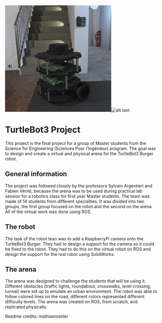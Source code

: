 <img src="https://raw.githubusercontent.com/cyberbotics/webots/released/docs/blog/images/turtlebot3.jpg" alt="alt text" width="350" height="350"><img src="https://user-images.githubusercontent.com/46407601/151697083-8481f871-2ceb-47d7-9445-0c9e3cfce866.jpg" alt="alt text" width="350" height="350">

# TurtleBot3 Project
This project is the final project for a group of Master students from the Science for Engineering (Sciences Pour l'Ingénieur) program. 
The goal was to design and create a virtual and physical arena for the TurtleBot3 Burger robot.

## General information
The project was followed closely by the professors Sylvain Argentieri and Fabien Vérité, because the arena was to be used during 
practical lab session for a robotics class for first year Master students. The team was made of 14 students from different specialties.
It was divided into two groups, the first group focused on the robot and the second on the arena. All of the virtual work was done 
using ROS.

## The robot
The task of the robot tean was to add a RaspberryPi camera onto the TurtleBot3 Burger. They had to design a support for the camera so
it could be fixed to the robot. They had to do this on the virtual robot on ROS and design the support for the real robot using 
SolidWorks.

## The arena
The arena was designed to challenge the students that will be using it. Different obstacles (traffic lights, roundabout, crosswalks,
level crossing, tunnel) were set up to emulate an urban environment. The robot was able to follow colored lines on the road, different
colors represented different difficulty levels. The arena was created on ROS, from scratch, and replicated physically.

Readme credits: mathiasroesler
